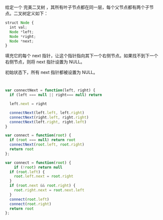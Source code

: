 给定一个 完美二叉树 ，其所有叶子节点都在同一层，每个父节点都有两个子节点。二叉树定义如下：
```js
struct Node {
  int val;
  Node *left;
  Node *right;
  Node *next;
}
```
填充它的每个 next 指针，让这个指针指向其下一个右侧节点。如果找不到下一个右侧节点，则将 next 指针设置为 NULL。

初始状态下，所有 next 指针都被设置为 NULL。

```js


var connectNext = function(left, right) {
  if (left === null || right=== null) return

  left.next = right

  connectNext(left.left, left.right)
  connectNext(right.left, right.right)
  connectNext(left.right, right.left)
}

var connect = function(root) {
  if (root === null) return root
  connectNext(root.left, root.right)
  return root
};

```


```js
var connect = function(root) {
    if (!root) return null
  if (root.left) {
    root.left.next = root.right 
  }
  if (root.next && root.right) {
    root.right.next = root.next.left
  }
  connect(root.left)
  connect(root.right)
  return root
};
```
